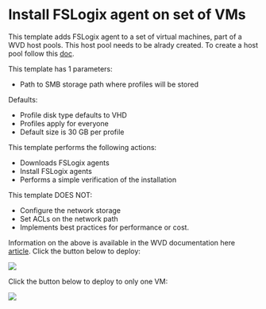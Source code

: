 # Install FSLogix agent on set of VMs

This template adds FSLogix agent to a set of virtual machines, part of a WVD host pools. This host pool needs to be alrady created.
To create a host pool follow this [doc](https://docs.microsoft.com/en-us/azure/virtual-desktop/create-host-pools-powershell).

This template has 1 parameters:
- Path to SMB storage path where profiles will be stored

Defaults:
- Profile disk type defaults to VHD
- Profiles apply for everyone
- Default size is 30 GB per profile

This template performs the following actions:
- Downloads FSLogix agents
- Install FSLogix agents
- Performs a simple verification of the installation
 
This template DOES NOT:
- Configure the network storage
- Set ACLs on the network path 
- Implements best practices for performance or cost.

Information on the above is available in the WVD documentation here [article](https://docs.microsoft.com/en-us/azure/virtual-desktop/create-host-pools-user-profile).
Click the button below to deploy:

<a href="https://portal.azure.com/#create/Microsoft.Template/uri/https:%2F%2Fraw.githubusercontent.com%2Fmadsamuel%2Fwvd%2Fmaster%2Ffslogix%20dsc%2Fazuredeploy.json" target="_blank">
    <img src="http://azuredeploy.net/deploybutton.png"/>
</a>

Click the button below to deploy to only one VM:

<a href="https://portal.azure.com/#create/Microsoft.Template/uri/https:%2F%2Fraw.githubusercontent.com%2Fmadsamuel%2Fwvd%2Fmaster%2Ffslogix%2520dsc%2FazuredeploySingleVm.json" target="_blank">
    <img src="http://azuredeploy.net/deploybutton.png"/>
</a>

